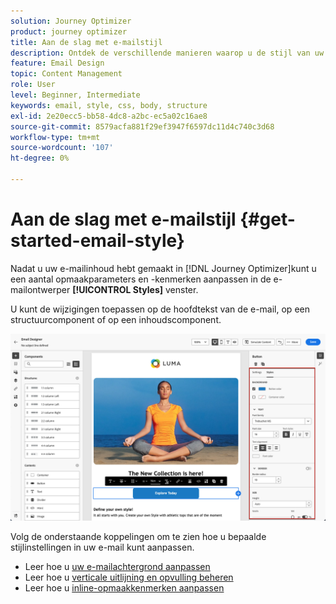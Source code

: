 ```yaml
---
solution: Journey Optimizer
product: journey optimizer
title: Aan de slag met e-mailstijl
description: Ontdek de verschillende manieren waarop u de stijl van uw e-mailinhoud kunt aanpassen
feature: Email Design
topic: Content Management
role: User
level: Beginner, Intermediate
keywords: email, style, css, body, structure
exl-id: 2e20ecc5-bb58-4dc8-a2bc-ec5a02c16ae8
source-git-commit: 8579acfa881f29ef3947f6597dc11d4c740c3d68
workflow-type: tm+mt
source-wordcount: '107'
ht-degree: 0%

---
```


# Aan de slag met e-mailstijl {#get-started-email-style}

Nadat u uw e-mailinhoud hebt gemaakt in [!DNL Journey Optimizer]kunt u een aantal opmaakparameters en -kenmerken aanpassen in de e-mailontwerper **[!UICONTROL Styles]** venster.

U kunt de wijzigingen toepassen op de hoofdtekst van de e-mail, op een structuurcomponent of op een inhoudscomponent.

![](assets/email_designer_content_components_styles.png)

Volg de onderstaande koppelingen om te zien hoe u bepaalde stijlinstellingen in uw e-mail kunt aanpassen.

* Leer hoe u [uw e-mailachtergrond aanpassen](backgrounds.md)
* Leer hoe u [verticale uitlijning en opvulling beheren](alignment-and-padding.md)
* Leer hoe u [inline-opmaakkenmerken aanpassen](inline-styling.md)
